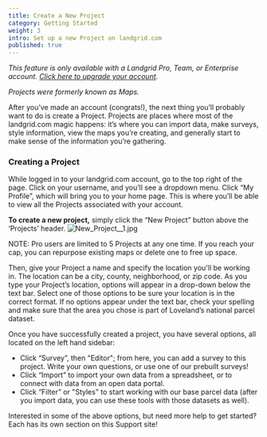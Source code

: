 ```yaml
---
title: Create a New Project
category: Getting Started
weight: 3
intro: Set up a new Project on landgrid.com
published: true
---
```

_This feature is only available with a Landgrid Pro, Team, or Enterprise account. [Click here to upgrade your account](https://landgrid.com/plans)._

_Projects were formerly known as Maps._

After you’ve made an account (congrats!), the next thing you’ll probably want to do is create a Project. Projects are places where most of the landgrid.com magic happens: it’s where you can import data, make surveys, style information, view the maps you’re creating, and generally start to make sense of the information you’re gathering.

### Creating a Project

While logged in to your landgrid.com account, go to the top right of the page. Click on your username, and you’ll see a dropdown menu. Click “My Profile”, which will bring you to your home page. This is where you’ll be able to view all the Projects associated with your account.

**To create a new project,** simply click the “New Project” button above the ‘Projects’ header. 
![New_Project__1.jpg]({{site.baseurl}}/img/New_Project__1.jpg)


NOTE: Pro users are limited to 5 Projects at any one time. If you reach your cap, you can repurpose existing maps or delete one to free up space.

Then, give your Project a name and specify the location you'll be working in. The location can be a city, county, neighborhood, or zip code. As you type your Project’s location, options will appear in a drop-down below the text bar. Select one of those options to be sure your location is in the correct format. If no options appear under the text bar, check your spelling and make sure that the area you chose is part of Loveland’s national parcel dataset.

Once you have successfully created a project, you have several options, all located on the left hand sidebar:


  * Click “Survey”, then "Editor"; from here, you can add a survey to this project. Write your own questions, or use one of our prebuilt surveys!
  * Click “Import” to import your own data from a spreadsheet, or to connect with data from an open data portal.
  * Click “Filter” or "Styles" to start working with our base parcel data (after you import data, you can use these tools with those datasets as well).

Interested in some of the above options, but need more help to get started? Each has its own section on this Support site!
